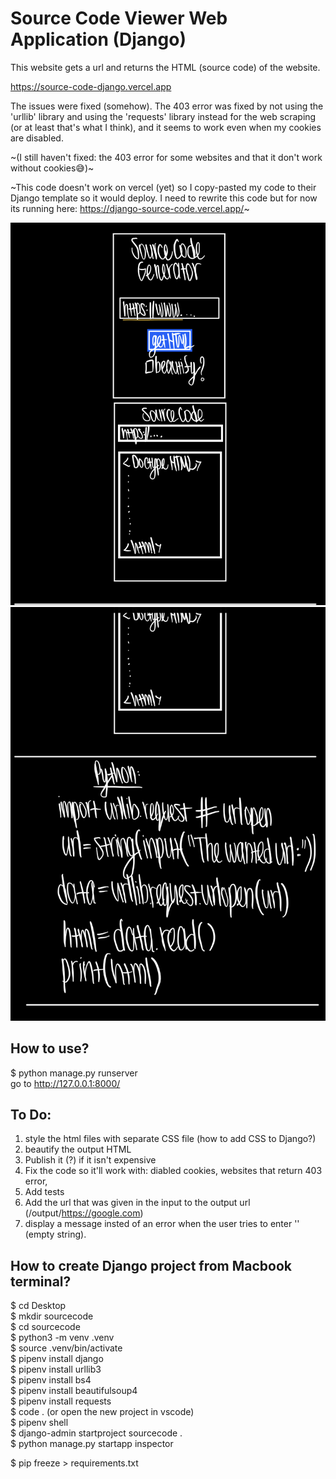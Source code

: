 # Source Code Viewer Web Application (Django)  
This website gets a url and returns the HTML (source code) of the website.   

https://source-code-django.vercel.app  

The issues were fixed (somehow). The 403 error was fixed by not using the 'urllib' library and using the 'requests' library instead for the web scraping (or at least that's what I think), and it seems to work even when my cookies are disabled.  

~(I still haven't fixed: the 403 error for some websites and that it don't work without cookies😅)~  
  
~This code doesn't work on vercel (yet) so I copy-pasted my code to their Django template so it would deploy. I need to rewrite this code but for now its running here:  https://django-source-code.vercel.app/~  

![notes](notes1.jpg)  
![notes](notes2.jpg)  

## How to use?
$ python manage.py runserver   
go to http://127.0.0.1:8000/ 

## To Do:
1. style the html files with separate CSS file (how to add CSS to Django?)
2. beautify the output HTML 
3. Publish it (?) if it isn't expensive
4. Fix the code so it'll work with: diabled cookies, websites that return 403 error,
5. Add tests
6. Add the url that was given in the input to the output url (/output/https://google.com)
7. display a message insted of an error when the user tries to enter '' (empty string).  

## How to create Django project from Macbook terminal?
$ cd Desktop  
$ mkdir sourcecode  
$ cd sourcecode  
$ python3 -m venv .venv  
$ source .venv/bin/activate  
$ pipenv install django  
$ pipenv install urllib3  
$ pipenv install bs4  
$ pipenv install beautifulsoup4  
$ pipenv install requests  
$ code . (or open the new project in vscode)  
$ pipenv shell  
$ django-admin startproject sourcecode .  
$ python manage.py startapp inspector    

$ pip freeze > requirements.txt  

<!-- 
## From https://github.com/codesandbox/codesandbox-template-django:
$ python -m venv .venv  
$ source .venv/bin/activate  

(.venv) $ pip install -r requirements.txt  
(.venv) $ python manage.py migrate  
(.venv) $ python manage.py createsuperuser  
(.venv) $ python manage.py runserver  
Load the site at http://127.0.0.1:8000  

$ pipenv install  
$ pipenv shell  
(.venv) $ python manage.py migrate  
(.venv) $ python manage.py createsuperuser  
(.venv) $ python manage.py runserver  
Load the site at http://127.0.0.1:8000   

$ python -m venv .venv  
$ pip install django  
$ pip install urllib3  

https://codinggear.blog/how-to-upload-django-project-to-github/?expand_article=1  
-->
